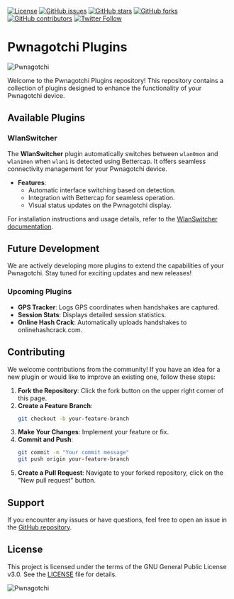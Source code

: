 [![License](https://img.shields.io/badge/License-GPL3-blue.svg)](https://opensource.org/licenses/GPL-3.0)
[![GitHub issues](https://img.shields.io/github/issues/levvvy/pwnagotchi-plugins)](https://github.com/levvvy/pwnagotchi-plugins/issues)
[![GitHub stars](https://img.shields.io/github/stars/levvvy/pwnagotchi-plugins)](https://github.com/levvvy/pwnagotchi-plugins/stargazers)
[![GitHub forks](https://img.shields.io/github/forks/levvvy/pwnagotchi-plugins)](https://github.com/levvvy/pwnagotchi-plugins/network/members)
[![GitHub contributors](https://img.shields.io/github/contributors/levvvy/pwnagotchi-plugins)](https://github.com/levvvy/pwnagotchi-plugins/graphs/contributors)
[![Twitter Follow](https://img.shields.io/twitter/follow/pwnagotchi?style=social)](https://twitter.com/intent/follow?screen_name=pwnagotchi)

# Pwnagotchi Plugins

![Pwnagotchi](https://pwnagotchi.ai/pwnagotchi.gif?v=2)

Welcome to the Pwnagotchi Plugins repository! This repository contains a collection of plugins designed to enhance the functionality of your Pwnagotchi device.

## Available Plugins

### WlanSwitcher

The **WlanSwitcher** plugin automatically switches between `wlan0mon` and `wlan1mon` when `wlan1` is detected using Bettercap. It offers seamless connectivity management for your Pwnagotchi device.

- **Features**:
  - Automatic interface switching based on detection.
  - Integration with Bettercap for seamless operation.
  - Visual status updates on the Pwnagotchi display.

For installation instructions and usage details, refer to the [WlanSwitcher documentation](https://github.com/levvvy/pwnagotchi-plugins/blob/main/WlanSwitcher/README.md).

## Future Development

We are actively developing more plugins to extend the capabilities of your Pwnagotchi. Stay tuned for exciting updates and new releases!

### Upcoming Plugins

- **GPS Tracker**: Logs GPS coordinates when handshakes are captured.
- **Session Stats**: Displays detailed session statistics.
- **Online Hash Crack**: Automatically uploads handshakes to onlinehashcrack.com.

## Contributing

We welcome contributions from the community! If you have an idea for a new plugin or would like to improve an existing one, follow these steps:

1. **Fork the Repository**: Click the fork button on the upper right corner of this page.
2. **Create a Feature Branch**: 
    ```bash
    git checkout -b your-feature-branch
    ```
3. **Make Your Changes**: Implement your feature or fix.
4. **Commit and Push**: 
    ```bash
    git commit -m "Your commit message"
    git push origin your-feature-branch
    ```
5. **Create a Pull Request**: Navigate to your forked repository, click on the "New pull request" button.

## Support

If you encounter any issues or have questions, feel free to open an issue in the [GitHub repository](https://github.com/levvvy/pwnagotchi-plugins/issues).

## License

This project is licensed under the terms of the GNU General Public License v3.0. See the [LICENSE](https://github.com/levvvy/pwnagotchi-plugins/blob/main/LICENSE) file for details.

![Pwnagotchi](https://pwnagotchi.ai/pwnagotchi.png)
